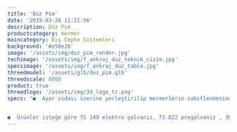 ```yaml
---
title: 'Düz Pim'
date: '2019-03-26 11:21:56'
description: Düz Pim
productcategory: mermer
maincategory: Dış Cephe Sistemleri
background: '#e58e26'
image: '/assets/img/duz_pim_render.jpg'
techimage: '/assets/img/f_ankraj_duz_teknik_cizim.jpg'
specsimage: '/assets/img/f_ankraj_duz_tablo.jpg'
threedmodel: '/assets/glb/duz_pim.glb'
threedscale: 8000
product: true
threedlogo: '/assets/img/3d_logo_tr.png'
specs: "●  Ayar vidası üzerine yerleştirilip mermerlerin sabitlenmesine yarar.


●  Ürünler isteğe göre TS 149 elektro galvaniz, TS 822 pregalvaniz , 304 ve 430 paslanmaz çelikten üretilebilmektedir."
---
```

